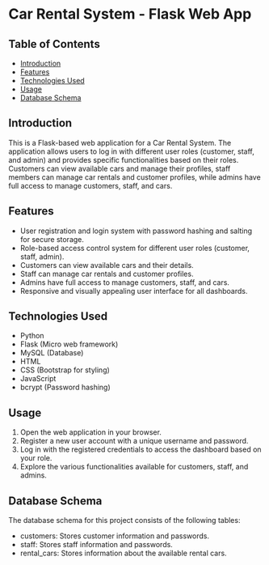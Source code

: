 # Car Rental System - Flask Web App


## Table of Contents

- [Introduction](#introduction)
- [Features](#features)
- [Technologies Used](#technologies-used)
- [Usage](#usage)
- [Database Schema](#database-schema)

## Introduction

This is a Flask-based web application for a Car Rental System. The application allows users to log in with different user roles (customer, staff, and admin) and provides specific functionalities based on their roles. Customers can view available cars and manage their profiles, staff members can manage car rentals and customer profiles, while admins have full access to manage customers, staff, and cars.

## Features

- User registration and login system with password hashing and salting for secure storage.
- Role-based access control system for different user roles (customer, staff, admin).
- Customers can view available cars and their details.
- Staff can manage car rentals and customer profiles.
- Admins have full access to manage customers, staff, and cars.
- Responsive and visually appealing user interface for all dashboards.

## Technologies Used

- Python
- Flask (Micro web framework)
- MySQL (Database)
- HTML
- CSS (Bootstrap for styling)
- JavaScript
- bcrypt (Password hashing)

## Usage

1. Open the web application in your browser.
2. Register a new user account with a unique username and password.
3. Log in with the registered credentials to access the dashboard based on your role.
4. Explore the various functionalities available for customers, staff, and admins.

## Database Schema

The database schema for this project consists of the following tables:

- customers: Stores customer information and passwords.
- staff: Stores staff information and passwords.
- rental_cars: Stores information about the available rental cars.
